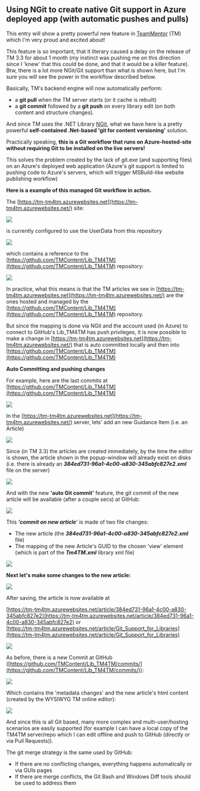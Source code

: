 ## Using NGit to create native Git support in Azure deployed app (with automatic pushes and pulls)

This entry will show a pretty powerful new feature in [TeamMentor](http://teammentor.net/) (TM) which I'm very proud and excited about!

This feature is so important, that it literary caused a delay on the release of TM 3.3 for about 1 month (my instinct was pushing me on this direction since I 'knew' that this could be done, and that it would be a killer feature). Btw, there is a lot more NGit/Git support than what is shown here, but I'm sure you will see the power in the workflow described below.

Basically, TM's backend engine will now automatically perform:

* a **git pull** when the TM server starts (or it cache is rebuilt)
* a **git commit** followed by a **git push** on every library edit (on both content and structure changes).

And since TM uses the .NET Library [NGit](http://blog.diniscruz.com/search/label/NGit), what we have here is a pretty powerful **self-contained .Net-based 'git for content versioning'** solution.

Practically speaking, **this is a Git workflow that runs on Azure-hosted-site without requiring Git to be installed on the live servers!**

This solves the problem created by the lack of git.exe (and supporting files) on an Azure's deployed web application (Azure's git support is limited to pushing code to Azure's servers, which will trigger  MSBuild-like website publishing workflow)

**Here is a example of this managed Git workflow in action.**  

The [https://tm-tm4tm.azurewebsites.net](https://tm-tm4tm.azurewebsites.net/) site:

![](images/using-ngit-1.png)

is currently configured to use the UserData from this repository

![](images/using-ngit-2.png)

which contains a reference to the [https://github.com/TMContent/Lib_TM4TM](https://github.com/TMContent/Lib_TM4TM) repository:

![](images/using-ngit-3.png)

In practice, what this means is that the TM articles we see in [https://tm-tm4tm.azurewebsites.net](https://tm-tm4tm.azurewebsites.net/) are the ones hosted and managed  by the [https://github.com/TMContent/Lib_TM4TM](https://github.com/TMContent/Lib_TM4TM) repository.

But since the mapping is done via NGit and the account used (in Azure) to connect to GitHub's Lib_TM4TM has push privileges, it is now possible to make a change in [https://tm-tm4tm.azurewebsites.net](https://tm-tm4tm.azurewebsites.net/) that is auto committed locally and then into [https://github.com/TMContent/Lib_TM4TM](https://github.com/TMContent/Lib_TM4TM)

**Auto Committing and pushing changes**  

For example, here are the last commits at [https://github.com/TMContent/Lib_TM4TM](https://github.com/TMContent/Lib_TM4TM)

![](images/using-ngit-4.png)

In the [https://tm-tm4tm.azurewebsites.net](https://tm-tm4tm.azurewebsites.net/) server, lets' add an new Guidance Item (i.e. an Article)

![](images/using-ngit-5.png)

Since (in TM 3.3) the articles are created immediately, by the time the editor is shown, the article shown in the popup-window will already exist on disks (i.e. there is already an **_384ed731-96a1-4c00-a830-345abfc827e2.xml_** file on the server)

![](images/using-ngit-6.png)

And with the new **'auto Git commit'** feature, the git commit of the new article will be available (after a couple secs) at GitHub:

![](images/using-ngit-7.png)

This **_'commit on new article_**' is made of two file changes:  


  * The new article (the **_384ed731-96a1-4c00-a830-345abfc827e2.xml_** file)
  * The mapping of the new Article's GUID to the chosen 'view' element (which is part of the **_Tm4TM.xml_** library xml file)

![](images/using-ngit-8.png)

**Next let's make some changes to the new article:**

![](images/using-ngit-9.png)

After saving, the article is now available at

[https://tm-tm4tm.azurewebsites.net/article/384ed731-96a1-4c00-a830-345abfc827e2](https://tm-tm4tm.azurewebsites.net/article/384ed731-96a1-4c00-a830-345abfc827e2) or   
[https://tm-tm4tm.azurewebsites.net/article/Git_Support_for_Libraries](https://tm-tm4tm.azurewebsites.net/article/Git_Support_for_Libraries)

![](images/using-ngit-10.png)

As before, there is a new Commit at GitHub ([https://github.com/TMContent/Lib_TM4TM/commits/](https://github.com/TMContent/Lib_TM4TM/commits/)):

![](images/using-ngit-11.png)

Which contains the 'metadata changes' and the new article's html content (created by the WYSIWYG TM online editor):

![](images/using-ngit-12.png)

And since this is all Git based, many more complex and multi-user/hosting scenarios are easily supported (for example I can have a local copy of the TM4TM server/repo which I can edit offline and push to GitHub (directly or via Pull Requests)).

The git merge strategy is the same used by GitHub:

* If there are no conflicting changes, everything happens automatically or via GUIs pages
* If there are merge conflicts, the Git Bash and Windows Diff tools should be used to address them
